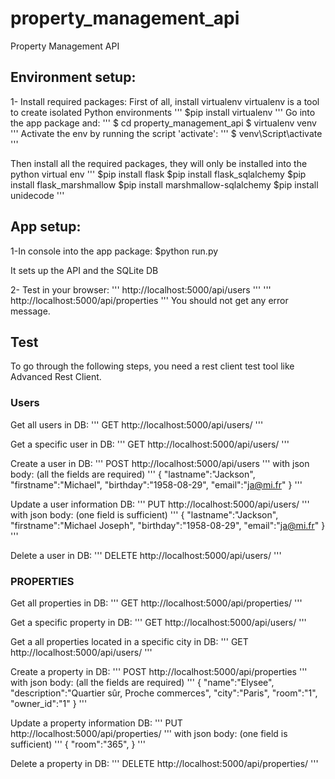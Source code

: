 # property_management_api
Property Management API

## Environment setup:
1- Install required packages:
First of all, install virtualenv 
virtualenv is a tool to create isolated Python environments
'''
$pip install virtualenv
'''
Go into the app package and:
'''
$ cd property_management_api
$ virtualenv venv
'''
Activate the env by running the script 'activate':
'''
$ venv\Script\activate
'''

Then install all the required packages, they will only be installed into the python virtual env
'''
$pip install flask
$pip install flask_sqlalchemy
$pip install flask_marshmallow
$pip install marshmallow-sqlalchemy
$pip install unidecode
'''

## App setup:

1-In console into the app package: 
$python run.py

It sets up the API and the SQLite DB

2- Test in your browser:
'''
http://localhost:5000/api/users
''' 
'''
http://localhost:5000/api/properties
'''
You should not get any error message.

## Test

To go through the following steps, you need a rest client test tool like Advanced Rest Client.

### Users

Get all users in DB:
'''
GET http://localhost:5000/api/users/
'''

Get a specific user in DB:
'''
GET http://localhost:5000/api/users/<userId>
'''

Create a user in DB:
'''
POST http://localhost:5000/api/users
'''
with json body: (all the fields are required)
'''
{
  "lastname":"Jackson",
  "firstname":"Michael",
  "birthday":"1958-08-29",
  "email":"ja@mi.fr"
}
'''

Update a user information DB:
'''
PUT http://localhost:5000/api/users/<userId>
'''
with json body: (one field is sufficient)
'''
{
  "lastname":"Jackson",
  "firstname":"Michael Joseph",
  "birthday":"1958-08-29",
  "email":"ja@mi.fr"
}
'''

Delete a user in DB:
'''
DELETE http://localhost:5000/api/users/<userId>
'''

### PROPERTIES

Get all properties in DB:
'''
GET http://localhost:5000/api/properties/
'''

Get a specific property in DB:
'''
GET http://localhost:5000/api/users/<propertyId>
'''

Get a all properties located in a specific city in DB:
'''
GET http://localhost:5000/api/users/<cityName>
'''


Create a property in DB:
'''
POST http://localhost:5000/api/properties
'''
with json body: (all the fields are required)
'''
{
  "name":"Elysee",
  "description":"Quartier sûr, Proche commerces",
  "city":"Paris",
  "room":"1",
  "owner_id":"1"
}
'''

Update a property information DB:
'''
PUT http://localhost:5000/api/properties/<propertyId>
'''
with json body: (one field is sufficient)
'''
{
  "room":"365",
}
'''

Delete a property in DB:
'''
DELETE http://localhost:5000/api/properties/<userId>
'''


